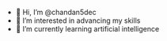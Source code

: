 - 👋 Hi, I’m @chandan5dec
- 👀 I’m interested in advancing my skills
- 🌱 I’m currently learning artificial intelligence
  

<!---
chandan5dec/chandan5dec is a ✨ special ✨ repository because its `README.md` (this file) appears on your GitHub profile.
You can click the Preview link to take a look at your changes.
--->
